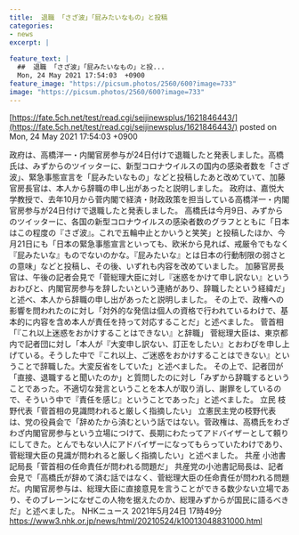 ```yaml
---
title:  退職 「さざ波」「屁みたいなもの」と投稿  
categories:
- news
excerpt: |
  
feature_text: |
  ##  退職 「さざ波」「屁みたいなもの」と投...
  Mon, 24 May 2021 17:54:03  +0900
feature_image: "https://picsum.photos/2560/600?image=733"
image: "https://picsum.photos/2560/600?image=733"
---
```


[https://fate.5ch.net/test/read.cgi/seijinewsplus/1621846443/](https://fate.5ch.net/test/read.cgi/seijinewsplus/1621846443/)
posted on Mon, 24 May 2021 17:54:03  +0900

<!--more-->

政府は、高橋洋一・内閣官房参与が24日付けで退職したと発表しました。高橋氏は、みずからのツイッターに、新型コロナウイルスの国内の感染者数を「さざ波」、緊急事態宣言を「屁みたいなもの」などと投稿したあと改めていて、加藤官房長官は、本人から辞職の申し出があったと説明しました。 政府は、嘉悦大学教授で、去年10月から菅内閣で経済・財政政策を担当している高橋洋一・内閣官房参与が24日付けで退職したと発表しました。 高橋氏は今月9日、みずからのツイッターに、各国の新型コロナウイルスの感染者数のグラフとともに「日本はこの程度の『さざ波』。これで五輪中止とかいうと笑笑」と投稿したほか、今月21日にも「日本の緊急事態宣言といっても、欧米から見れば、戒厳令でもなく『屁みたいな』ものでないのかな。『屁みたいな』とは日本の行動制限の弱さとの意味」などと投稿し、その後、いずれも内容を改めていました。 加藤官房長官は、午後の記者会見で「菅総理大臣に対し『迷惑をかけて申し訳ない』というおわびと、内閣官房参与を辞したいという連絡があり、辞職したという経緯だ」と述べ、本人から辞職の申し出があったと説明しました。 その上で、政権への影響を問われたのに対し「対外的な発信は個人の資格で行われているわけで、基本的に内容を含め本人が責任を持って対応することだ」と述べました。 菅首相「『これ以上迷惑をおかけすることはできない』と辞職」 菅総理大臣は、東京都内で記者団に対し「本人が『大変申し訳ない、訂正をしたい』とおわびを申し上げている。そうした中で『これ以上、ご迷惑をおかけすることはできない』ということで辞職した。大変反省をしていた」と述べました。 その上で、記者団が「直接、退職すると聞いたのか」と質問したのに対し「みずから辞職するということであった。不適切な発言ということを本人が取り消し、謝罪をしているので、そういう中で『責任を感じ』ということであった」と述べました。 立民 枝野代表「菅首相の見識問われると厳しく指摘したい」 立憲民主党の枝野代表は、党の役員会で「辞めたから済むという話ではない。菅政権は、高橋氏をわざわざ内閣官房参与という立場につけて、長期にわたってアドバイザーとして頼りにしてきた。とんでもない人にアドバイザーになってもらっていたわけであり、菅総理大臣の見識が問われると厳しく指摘したい」と述べました。 共産 小池書記局長「菅首相の任命責任が問われる問題だ」 共産党の小池書記局長は、記者会見で「高橋氏が辞めて済む話ではなく、菅総理大臣の任命責任が問われる問題だ。内閣官房参与は、総理大臣に直接意見を言うことができる数少ない立場であり、そのブレーンになぜこの人物を据えたのか、総理みずからが国民に語るべきだ」と述べました。 NHKニュース 2021年5月24日 17時49分 https://www3.nhk.or.jp/news/html/20210524/k10013048831000.html
